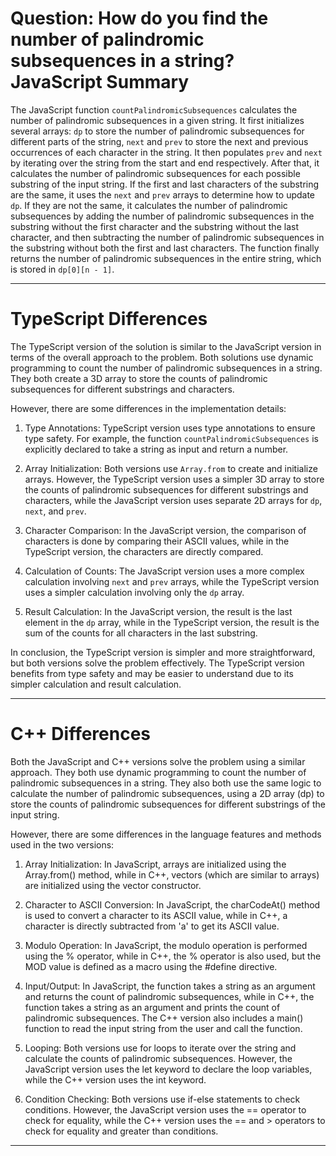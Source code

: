 # Question: How do you find the number of palindromic subsequences in a string? JavaScript Summary

The JavaScript function `countPalindromicSubsequences` calculates the number of palindromic subsequences in a given string. It first initializes several arrays: `dp` to store the number of palindromic subsequences for different parts of the string, `next` and `prev` to store the next and previous occurrences of each character in the string. It then populates `prev` and `next` by iterating over the string from the start and end respectively. After that, it calculates the number of palindromic subsequences for each possible substring of the input string. If the first and last characters of the substring are the same, it uses the `next` and `prev` arrays to determine how to update `dp`. If they are not the same, it calculates the number of palindromic subsequences by adding the number of palindromic subsequences in the substring without the first character and the substring without the last character, and then subtracting the number of palindromic subsequences in the substring without both the first and last characters. The function finally returns the number of palindromic subsequences in the entire string, which is stored in `dp[0][n - 1]`.

---

# TypeScript Differences

The TypeScript version of the solution is similar to the JavaScript version in terms of the overall approach to the problem. Both solutions use dynamic programming to count the number of palindromic subsequences in a string. They both create a 3D array to store the counts of palindromic subsequences for different substrings and characters.

However, there are some differences in the implementation details:

1. Type Annotations: TypeScript version uses type annotations to ensure type safety. For example, the function `countPalindromicSubsequences` is explicitly declared to take a string as input and return a number.

2. Array Initialization: Both versions use `Array.from` to create and initialize arrays. However, the TypeScript version uses a simpler 3D array to store the counts of palindromic subsequences for different substrings and characters, while the JavaScript version uses separate 2D arrays for `dp`, `next`, and `prev`.

3. Character Comparison: In the JavaScript version, the comparison of characters is done by comparing their ASCII values, while in the TypeScript version, the characters are directly compared.

4. Calculation of Counts: The JavaScript version uses a more complex calculation involving `next` and `prev` arrays, while the TypeScript version uses a simpler calculation involving only the `dp` array.

5. Result Calculation: In the JavaScript version, the result is the last element in the `dp` array, while in the TypeScript version, the result is the sum of the counts for all characters in the last substring.

In conclusion, the TypeScript version is simpler and more straightforward, but both versions solve the problem effectively. The TypeScript version benefits from type safety and may be easier to understand due to its simpler calculation and result calculation.

---

# C++ Differences

Both the JavaScript and C++ versions solve the problem using a similar approach. They both use dynamic programming to count the number of palindromic subsequences in a string. They also both use the same logic to calculate the number of palindromic subsequences, using a 2D array (dp) to store the counts of palindromic subsequences for different substrings of the input string.

However, there are some differences in the language features and methods used in the two versions:

1. Array Initialization: In JavaScript, arrays are initialized using the Array.from() method, while in C++, vectors (which are similar to arrays) are initialized using the vector constructor.

2. Character to ASCII Conversion: In JavaScript, the charCodeAt() method is used to convert a character to its ASCII value, while in C++, a character is directly subtracted from 'a' to get its ASCII value.

3. Modulo Operation: In JavaScript, the modulo operation is performed using the % operator, while in C++, the % operator is also used, but the MOD value is defined as a macro using the #define directive.

4. Input/Output: In JavaScript, the function takes a string as an argument and returns the count of palindromic subsequences, while in C++, the function takes a string as an argument and prints the count of palindromic subsequences. The C++ version also includes a main() function to read the input string from the user and call the function.

5. Looping: Both versions use for loops to iterate over the string and calculate the counts of palindromic subsequences. However, the JavaScript version uses the let keyword to declare the loop variables, while the C++ version uses the int keyword.

6. Condition Checking: Both versions use if-else statements to check conditions. However, the JavaScript version uses the == operator to check for equality, while the C++ version uses the == and > operators to check for equality and greater than conditions.

---
